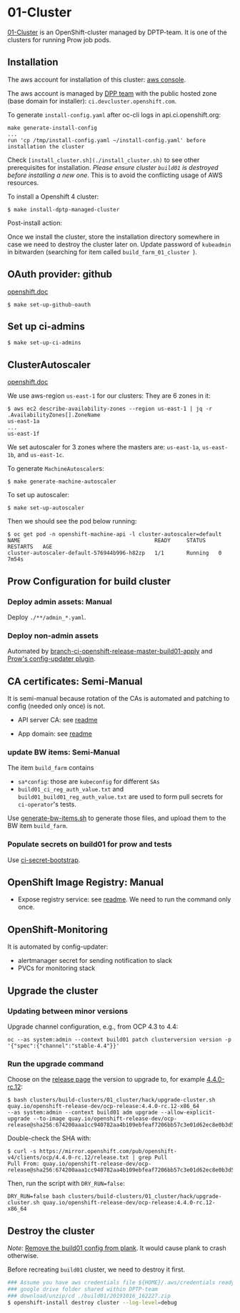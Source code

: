 # 01-Cluster

[01-Cluster](https://console-openshift-console.apps.build01.ci.devcluster.openshift.com) is an OpenShift-cluster managed by DPTP-team. It is one of the clusters for running Prow job pods.

## Installation

The aws account for installation of this cluster: [aws console](https://openshift-ci-infra.signin.aws.amazon.com/console).

The aws account is managed by [DPP team](https://issues.redhat.com/browse/DPP-3283) with the public hosted zone (base domain for installer): `ci.devcluster.openshift.com`.

To generate `install-config.yaml` after oc-cli logs in api.ci.openshift.org:

```
make generate-install-config
...
run 'cp /tmp/install-config.yaml ~/install-config.yaml' before installation the cluster
```

Check `[install_cluster.sh](./install_cluster.sh)` to see other prerequisites for installation. _Please ensure
cluster `build01` is destroyed before installing a new one_. This is to avoid the conflicting usage of AWS resources.

To install a Openshift 4 cluster:

```
$ make install-dptp-managed-cluster
```

Post-install action:

Once we install the cluster, store the installation directory somewhere in case we need to destroy the cluster later on.
Update password of `kubeadmin` in bitwarden (searching for item called `build_farm_01_cluster `).

## OAuth provider: github

[openshift.doc](https://docs.openshift.com/container-platform/4.1/authentication/identity_providers/configuring-github-identity-provider.html#configuring-github-identity-provider)

```
$ make set-up-github-oauth
```

## Set up ci-admins

```
$ make set-up-ci-admins
```

## ClusterAutoscaler

[openshift.doc](https://docs.openshift.com/container-platform/4.1/machine_management/applying-autoscaling.html)

We use aws-region `us-east-1` for our clusters: They are 6 zones in it:

```
$ aws ec2 describe-availability-zones --region us-east-1 | jq -r .AvailabilityZones[].ZoneName
us-east-1a
...
us-east-1f

```

We set autoscaler for 3 zones where the masters are: `us-east-1a`, `us-east-1b`, and `us-east-1c`.

To generate `MachineAutoscaler`s:

```
$ make generate-machine-autoscaler
```

To set up autoscaler:

```
$ make set-up-autoscaler
```

Then we should see the pod below running:

```
$ oc get pod -n openshift-machine-api -l cluster-autoscaler=default
NAME                                          READY     STATUS    RESTARTS   AGE
cluster-autoscaler-default-576944b996-h82zp   1/1       Running   0          7m54s
```

## Prow Configuration for build cluster

### Deploy admin assets: Manual
Deploy `./**/admin_*.yaml`.

### Deploy non-admin assets
Automated by [branch-ci-openshift-release-master-build01-apply](https://github.com/openshift/release/blob/0ac7c4c6559316a5cf40c40ca7f05a0df150ef8d/ci-operator/jobs/openshift/release/openshift-release-master-postsubmits.yaml#L9) and [Prow's config-updater plugin](https://github.com/openshift/release/blob/0ac7c4c6559316a5cf40c40ca7f05a0df150ef8d/core-services/prow/02_config/_plugins.yaml#L198).

## CA certificates: Semi-Manual

It is semi-manual because rotation of the CAs is automated and patching to config (needed only once) is not.

* API server CA: see [readme](../openshift-apiserver/README.md)

* App domain: see [readme](../openshift-ingress-operator/README.md)

### update BW items: Semi-Manual

The item `build_farm` contains
	
* `sa*config`: those are `kubeconfig` for different `SAs`
* `build01_ci_reg_auth_value.txt` and `build01_build01_reg_auth_value.txt` are used to form pull secrets for `ci-operator`'s tests.

Use [generate-bw-items.sh](./hack/generate-bw-items.sh) to generate those files, and upload them to the BW item `build_farm`.

### Populate secrets on build01 for prow and tests

Use [ci-secret-bootstrap](../../../core-services/ci-secret-bootstrap/README.md).

## OpenShift Image Registry: Manual

* Expose registry service: see [readme](../openshift-image-registry/README.md). We need to run the command only once.

## OpenShift-Monitoring

It is automated by config-updater:

* alertmanager secret for sending notification to slack
* PVCs for monitoring stack

## Upgrade the cluster

### Updating between minor versions

Upgrade channel configuration, e.g., from OCP 4.3 to 4.4:

```
oc --as system:admin --context build01 patch clusterversion version -p '{"spec":{"channel":"stable-4.4"}}'
```

### Run the upgrade command

Choose on the [release page](https://openshift-release.svc.ci.openshift.org/) the version to upgrade to, for example
[4.4.0-rc.12](https://openshift-release.svc.ci.openshift.org/releasestream/4-stable/release/4.4.0-rc.12):

```
$ bash clusters/build-clusters/01_cluster/hack/upgrade-cluster.sh quay.io/openshift-release-dev/ocp-release:4.4.0-rc.12-x86_64
--as system:admin --context build01 adm upgrade --allow-explicit-upgrade --to-image quay.io/openshift-release-dev/ocp-release@sha256:674200aaa1cc940782aa4b109ebfeaf7206bb57c3e01d62ec8e0b3d5ca910e8f
```

Double-check the SHA with:

```
$ curl -s https://mirror.openshift.com/pub/openshift-v4/clients/ocp/4.4.0-rc.12/release.txt | grep Pull
Pull From: quay.io/openshift-release-dev/ocp-release@sha256:674200aaa1cc940782aa4b109ebfeaf7206bb57c3e01d62ec8e0b3d5ca910e8f
```

Then, run the script with `DRY_RUN=false`:

```
DRY_RUN=false bash clusters/build-clusters/01_cluster/hack/upgrade-cluster.sh quay.io/openshift-release-dev/ocp-release:4.4.0-rc.12-x86_64
```

## Destroy the cluster

_Note_: [Remove the build01 config from plank](https://github.com/openshift/release/pull/6922). It would cause plank to crash otherwise.

Before recreating `build01` cluster, we need to destroy it first.

```bash
### Assume you have aws credentials file ${HOME}/.aws/credentials ready for ci-infra account
### google drive folder shared within DPTP-team
### download/unzip/cd ./build01/20191016_162227.zip
$ openshift-install destroy cluster --log-level=debug
```